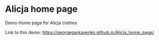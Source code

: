# Alicja home page
Demo Home page for Alicja clothes

Link to this demo:
https://georgegarkavenko.github.io/Alicja_home_page/
